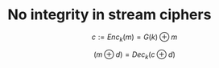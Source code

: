 ---
---
# No integrity in stream ciphers

$$
c := Enc_k(m) = G(k) \oplus m
$$

$$
(m \oplus d) = Dec_k(c \oplus d)
$$
